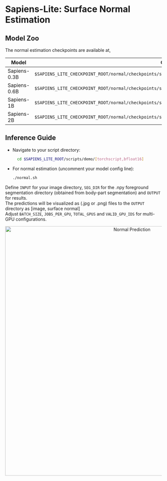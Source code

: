 # Sapiens-Lite: Surface Normal Estimation

## Model Zoo
The normal estimation checkpoints are available at,

| Model         | Checkpoint Path
|---------------|--------------------------------------------------------------------------------------------------
| Sapiens-0.3B  | `$SAPIENS_LITE_CHECKPOINT_ROOT/normal/checkpoints/sapiens_0.3b/sapiens_0.3b_normal_render_people_epoch_66_$MODE.pt2`
| Sapiens-0.6B  | `$SAPIENS_LITE_CHECKPOINT_ROOT/normal/checkpoints/sapiens_0.6b/sapiens_0.6b_normal_render_people_epoch_200_$MODE.pt2`
| Sapiens-1B  | `$SAPIENS_LITE_CHECKPOINT_ROOT/normal/checkpoints/sapiens_1b/sapiens_1b_normal_render_people_epoch_115_$MODE.pt2`
| Sapiens-2B  | `$SAPIENS_LITE_CHECKPOINT_ROOT/normal/checkpoints/sapiens_2b/sapiens_2b_normal_render_people_epoch_70_$MODE.pt2`

## Inference Guide

- Navigate to your script directory:
  ```bash
    cd $SAPIENS_LITE_ROOT/scripts/demo/[torchscript,bfloat16]
  ```
- For normal estimation (uncomment your model config line):
  ```bash
  ./normal.sh
  ```

Define `INPUT` for your image directory, `SEG_DIR` for the .npy foreground segmentation directory (obtained from body-part segmentation) and `OUTPUT` for results.\
The predictions will be visualized as (.jpg or .png) files to the `OUTPUT` directory as [image, surface normal]\
Adjust `BATCH_SIZE`, `JOBS_PER_GPU`, `TOTAL_GPUS` and `VALID_GPU_IDS` for multi-GPU configurations.

<p align="center">
  <img src="../assets/normal.gif" alt="Normal Prediction" width="800" style="margin-right: 10px;"/>
</p>
